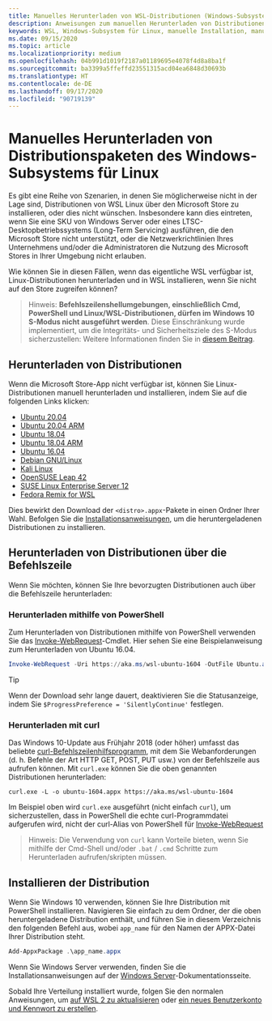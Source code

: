 ```yaml
---
title: Manuelles Herunterladen von WSL-Distributionen (Windows-Subsystem für Linux)
description: Anweisungen zum manuellen Herunterladen von Distributionen des Windows-Subsystems für Linux.
keywords: WSL, Windows-Subsystem für Linux, manuelle Installation, manuell installieren, Microsoft Store, Windows 10s, curl, Add-AppxPackage, Langzeitwartung, LTSC
ms.date: 09/15/2020
ms.topic: article
ms.localizationpriority: medium
ms.openlocfilehash: 04b991d1019f2187a01189695e4078f4d8a8ba1f
ms.sourcegitcommit: ba3399a5ffeffd23551315acd04ea6848d30693b
ms.translationtype: HT
ms.contentlocale: de-DE
ms.lasthandoff: 09/17/2020
ms.locfileid: "90719139"
---
```

# <a name="manually-download-windows-subsystem-for-linux-distro-packages"></a>Manuelles Herunterladen von Distributionspaketen des Windows-Subsystems für Linux

Es gibt eine Reihe von Szenarien, in denen Sie möglicherweise nicht in der Lage sind, Distributionen von WSL Linux über den Microsoft Store zu installieren, oder dies nicht wünschen. Insbesondere kann dies eintreten, wenn Sie eine SKU von Windows Server oder eines LTSC-Desktopbetriebssystems (Long-Term Servicing) ausführen, die den Microsoft Store nicht unterstützt, oder die Netzwerkrichtlinien Ihres Unternehmens und/oder die Administratoren die Nutzung des Microsoft Stores in Ihrer Umgebung nicht erlauben.

Wie können Sie in diesen Fällen, wenn das eigentliche WSL verfügbar ist, Linux-Distributionen herunterladen und in WSL installieren, wenn Sie nicht auf den Store zugreifen können?

> Hinweis: **Befehlszeilenshellumgebungen, einschließlich Cmd, PowerShell und Linux/WSL-Distributionen, dürfen im Windows 10 S-Modus nicht ausgeführt werden**. Diese Einschränkung wurde implementiert, um die Integritäts- und Sicherheitsziele des S-Modus sicherzustellen: Weitere Informationen finden Sie in [diesem Beitrag](https://blogs.msdn.microsoft.com/commandline/2017/05/18/will-linux-distros-run-on-windows-10-s/).

## <a name="downloading-distros"></a>Herunterladen von Distributionen

Wenn die Microsoft Store-App nicht verfügbar ist, können Sie Linux-Distributionen manuell herunterladen und installieren, indem Sie auf die folgenden Links klicken:
* [Ubuntu 20.04](https://aka.ms/wslubuntu2004)
* [Ubuntu 20.04 ARM](https://aka.ms/wslubuntu2004arm)
* [Ubuntu 18.04](https://aka.ms/wsl-ubuntu-1804)
* [Ubuntu 18.04 ARM](https://aka.ms/wsl-ubuntu-1804-arm)
* [Ubuntu 16.04](https://aka.ms/wsl-ubuntu-1604)
* [Debian GNU/Linux](https://aka.ms/wsl-debian-gnulinux)
* [Kali Linux](https://aka.ms/wsl-kali-linux-new)
* [OpenSUSE Leap 42](https://aka.ms/wsl-opensuse-42)
* [SUSE Linux Enterprise Server 12](https://aka.ms/wsl-sles-12)
* [Fedora Remix for WSL](https://github.com/WhitewaterFoundry/WSLFedoraRemix/releases/)

Dies bewirkt den Download der `<distro>.appx`-Pakete in einen Ordner Ihrer Wahl. Befolgen Sie die [Installationsanweisungen](#installing-your-distro), um die heruntergeladenen Distributionen zu installieren.

## <a name="downloading-distros-via-the-command-line"></a>Herunterladen von Distributionen über die Befehlszeile
Wenn Sie möchten, können Sie Ihre bevorzugten Distributionen auch über die Befehlszeile herunterladen:

 ### <a name="download-using-powershell"></a>Herunterladen mithilfe von PowerShell
 Zum Herunterladen von Distributionen mithilfe von PowerShell verwenden Sie das [Invoke-WebRequest](https://docs.microsoft.com/powershell/module/microsoft.powershell.utility/invoke-webrequest)-Cmdlet. Hier sehen Sie eine Beispielanweisung zum Herunterladen von Ubuntu 16.04.

```powershell
Invoke-WebRequest -Uri https://aka.ms/wsl-ubuntu-1604 -OutFile Ubuntu.appx -UseBasicParsing
```

> [!TIP]
> Wenn der Download sehr lange dauert, deaktivieren Sie die Statusanzeige, indem Sie `$ProgressPreference = 'SilentlyContinue'` festlegen.

### <a name="download-using-curl"></a>Herunterladen mit curl
Das Windows 10-Update aus Frühjahr 2018 (oder höher) umfasst das beliebte [curl-Befehlszeilenhilfsprogramm](https://curl.haxx.se/), mit dem Sie Webanforderungen (d. h. Befehle der Art HTTP GET, POST, PUT usw.) von der Befehlszeile aus aufrufen können. Mit `curl.exe` können Sie die oben genannten Distributionen herunterladen:

```console
curl.exe -L -o ubuntu-1604.appx https://aka.ms/wsl-ubuntu-1604
```

Im Beispiel oben wird `curl.exe` ausgeführt (nicht einfach `curl`), um sicherzustellen, dass in PowerShell die echte curl-Programmdatei aufgerufen wird, nicht der curl-Alias von PowerShell für [Invoke-WebRequest](https://docs.microsoft.com/powershell/module/microsoft.powershell.utility/invoke-webrequest)

> Hinweis: Die Verwendung von `curl` kann Vorteile bieten, wenn Sie mithilfe der Cmd-Shell und/oder `.bat` / `.cmd` Schritte zum Herunterladen aufrufen/skripten müssen.

## <a name="installing-your-distro"></a>Installieren der Distribution
Wenn Sie Windows 10 verwenden, können Sie Ihre Distribution mit PowerShell installieren. Navigieren Sie einfach zu dem Ordner, der die oben heruntergeladene Distribution enthält, und führen Sie in diesem Verzeichnis den folgenden Befehl aus, wobei `app_name` für den Namen der APPX-Datei Ihrer Distribution steht.  
```Powershell
Add-AppxPackage .\app_name.appx
```

Wenn Sie Windows Server verwenden, finden Sie die Installationsanweisungen auf der [Windows Server](install-on-server.md)-Dokumentationsseite.

Sobald Ihre Verteilung installiert wurde, folgen Sie den normalen Anweisungen, um [auf WSL 2 zu aktualisieren](./install-win10.md#step-2---update-to-wsl-2) oder [ein neues Benutzerkonto und Kennwort zu erstellen](./user-support.md).
